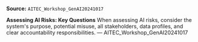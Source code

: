 **Source:** `AITEC_Workshop_GenAI20241017`

**Assessing AI Risks: Key Questions**
When assessing AI risks, consider the system's purpose, potential misuse, all stakeholders, data profiles, and clear accountability responsibilities. — AITEC_Workshop_GenAI20241017
